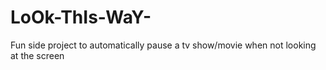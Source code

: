 # LoOk-ThIs-WaY-
Fun side project to automatically pause a tv show/movie when not looking at the screen
